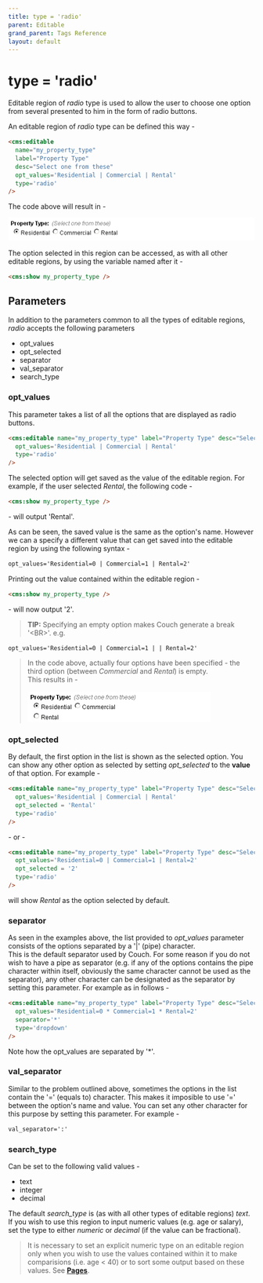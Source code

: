```yaml
---
title: type = 'radio'
parent: Editable
grand_parent: Tags Reference
layout: default
---
```


# type = 'radio'

Editable region of _radio_ type is used to allow the user to choose one option from several presented to him in the form of radio buttons.

An editable region of _radio_ type can be defined this way -

```html
<cms:editable
  name="my_property_type"
  label="Property Type"
  desc="Select one from these"
  opt_values='Residential | Commercial | Rental'
  type='radio'
/>
```

The code above will result in -

![](../../assets/img/contents/editable-radio-1.gif)

The option selected in this region can be accessed, as with all other editable regions, by using the variable named after it -

```html
<cms:show my_property_type />
```

## Parameters

In addition to the parameters common to all the types of editable regions, _radio_ accepts the following parameters

* opt_values
* opt_selected
* separator
* val_separator
* search_type

### opt_values

This parameter takes a list of all the options that are displayed as radio buttons.

```html
<cms:editable name="my_property_type" label="Property Type" desc="Select one from these"
  opt_values='Residential | Commercial | Rental'
  type='radio'
/>
```

The selected option will get saved as the value of the editable region. For example, if the user selected _Rental_, the following code -

```html
<cms:show my_property_type />
```

\- will output 'Rental'.

As can be seen, the saved value is the same as the option's name. However we can a specify a different value that can get saved into the editable region by using the following syntax -

```html
opt_values='Residential=0 | Commercial=1 | Rental=2'
```

Printing out the value contained within the editable region -

```html
<cms:show my_property_type />
```

\- will now output '2'.

> **TIP:** Specifying an empty option makes Couch generate a break '&lt;BR&gt;'. e.g.

```
opt_values='Residential=0 | Commercial=1 | | Rental=2'
```

>In the code above, actually four options have been specified - the third option (between _Commercial_ and _Rental_) is empty.<br/>
    This results in -<br/>
    <br/>
    ![](../../assets/img/contents/editable-radio-2.gif)

### opt_selected

By default, the first option in the list is shown as the selected option. You can show any other option as selected by setting *opt_selected* to the **value** of that option. For example -

```html
<cms:editable name="my_property_type" label="Property Type" desc="Select one from these"
  opt_values='Residential | Commercial | Rental'
  opt_selected = 'Rental'
  type='radio'
/>
```

\- or -

```html
<cms:editable name="my_property_type" label="Property Type" desc="Select one from these"
  opt_values='Residential=0 | Commercial=1 | Rental=2'
  opt_selected = '2'
  type='radio'
/>
```

will show _Rental_ as the option selected by default.

### separator

As seen in the examples above, the list provided to *opt_values* parameter consists of the options separated by a '|' (pipe) character.<br/>
This is the default separator used by Couch. For some reason if you do not wish to have a pipe as separator (e.g. if any of the options contains the pipe character within itself, obviously the same character cannot be used as the separator), any other character can be designated as the separator by setting this parameter. For example as in follows -

```html
<cms:editable name="my_property_type" label="Property Type" desc="Select one from these"
  opt_values='Residential=0 * Commercial=1 * Rental=2'
  separator='*'
  type='dropdown'
/>
```

Note how the opt_values are separated by '\*'.

### val_separator

Similar to the problem outlined above, sometimes the options in the list contain the '=' (equals to) character. This makes it imposible to use '=' between the option's name and value. You can set any other character for this purpose by setting this parameter. For example -

```html
val_separator=':'
```

### search_type

Can be set to the following valid values -

* text
* integer
* decimal

The default *search_type* is (as with all other types of editable regions) _text_.<br/>
If you wish to use this region to input numeric values (e.g. age or salary), set the type to either _numeric_ or _decimal_ (if the value can be fractional).

> It is necessary to set an explicit numeric type on an editable region only when you wish to use the values contained within it to make comparisions (i.e. age &lt; 40) or to sort some output based on these values. See [**Pages**](../pages.html#custom_field).
